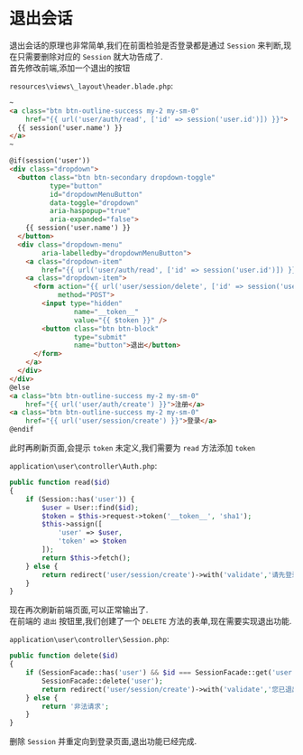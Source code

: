 # 退出会话

退出会话的原理也非常简单,我们在前面检验是否登录都是通过 `Session` 来判断,现在只需要删除对应的 `Session` 就大功告成了.  
首先修改前端,添加一个退出的按钮

`resources\views\_layout\header.blade.php`:

~~~~ html
~
<a class="btn btn-outline-success my-2 my-sm-0"
    href="{{ url('user/auth/read', ['id' => session('user.id')]) }}">
  {{ session('user.name') }}
</a>
~

@if(session('user'))
<div class="dropdown">
  <button class="btn btn-secondary dropdown-toggle"
          type="button"
          id="dropdownMenuButton"
          data-toggle="dropdown"
          aria-haspopup="true"
          aria-expanded="false">
    {{ session('user.name') }}
  </button>
  <div class="dropdown-menu"
        aria-labelledby="dropdownMenuButton">
    <a class="dropdown-item"
        href="{{ url('user/auth/read', ['id' => session('user.id')]) }}">个人主页</a>
    <a class="dropdown-item">
      <form action="{{ url('user/session/delete', ['id' => session('user.id')]) }}"
            method="POST">
        <input type="hidden"
                name="__token__"
                value="{{ $token }}" />
        <button class="btn btn-block"
                type="submit"
                name="button">退出</button>
      </form>
    </a>
  </div>
</div>
@else
<a class="btn btn-outline-success my-2 my-sm-0"
    href="{{ url('user/auth/create') }}">注册</a>
<a class="btn btn-outline-success my-2 my-sm-0"
    href="{{ url('user/session/create') }}">登录</a>
@endif
~~~~

此时再刷新页面,会提示 `token` 未定义,我们需要为 `read` 方法添加 `token`

`application\user\controller\Auth.php`:

~~~~ php
public function read($id)
{
    if (Session::has('user')) {
        $user = User::find($id);
        $token = $this->request->token('__token__', 'sha1');
        $this->assign([
            'user' => $user,
            'token' => $token
        ]);
        return $this->fetch();
    } else {
        return redirect('user/session/create')->with('validate','请先登录');
    }
}
~~~~

现在再次刷新前端页面,可以正常输出了.  
在前端的 `退出` 按钮里,我们创建了一个 `DELETE` 方法的表单,现在需要实现退出功能.

`application\user\controller\Session.php`:

~~~~ php
public function delete($id)
{
    if (SessionFacade::has('user') && $id === SessionFacade::get('user.id')) {
        SessionFacade::delete('user');
        return redirect('user/session/create')->with('validate','您已退出');
    } else {
        return '非法请求';
    }
}
~~~~

删除 `Session` 并重定向到登录页面,退出功能已经完成.